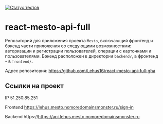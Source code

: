 [![Статус тестов](../../actions/workflows/tests.yml/badge.svg)](../../actions/workflows/tests.yml)

# react-mesto-api-full

Репозиторий для приложения проекта `Mesto`, включающий фронтенд и бэкенд части приложения со следующими возможностями: авторизации и регистрации пользователей, операции с карточками и пользователями. Бэкенд расположен в директории `backend/`, а фронтенд - в `frontend/`.


Адрес репозитория: https://github.com/Lehus16/react-mesto-api-full-gha

## Ссылки на проект

IP 51.250.85.251

Frontend https://lehus.mesto.nomoredomainsmonster.ru/sign-in

Backend https://https://api.lehus.mesto.nomoredomainsmonster.ru
